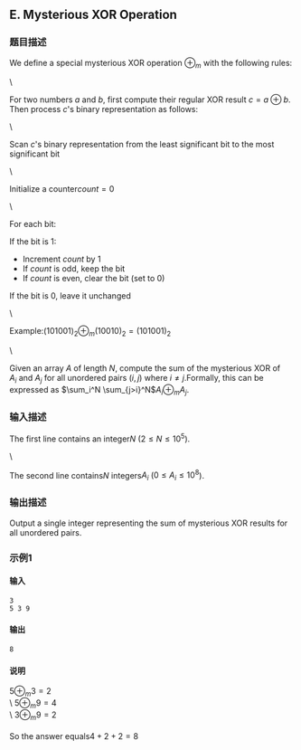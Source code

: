 ## E. Mysterious XOR Operation

### 题目描述

<div>

We define a special mysterious XOR operation $\textstyle \oplus_{m}$ with the following
rules:

<div>

\

<div>

For two numbers $\textstyle a$ and $\textstyle b$, first compute their regular
XOR result $\textstyle c = a \oplus b$. Then
process $\textstyle c$'s binary
representation as follows:

<div>

\

Scan $\textstyle c$'s binary representation
from the least significant bit to the most significant bit

<div>

\

Initialize a counter$\textstyle count = 0$ 
<div>

\

<div>

For each bit:

If the bit is 1:
- Increment $\textstyle count$ by 1
- If $\textstyle count$ is odd, keep the
    bit
- If $\textstyle count$ is even, clear the
    bit (set to 0)

<div>

If the bit is 0, leave it unchanged

<div>

\

<div>

Example:$\textstyle (101001)_2 \oplus_{m} (10010)_2 = (101001)_2$ 
<div>

\

Given an array $\textstyle A$ of length $\textstyle N$, compute the sum of the
mysterious XOR of $A_i$ and $A_j$ for all unordered pairs $\textstyle (i,j)$ where $i\ne j$.Formally, this can be expressed
as $\sum_i^N \sum_{j>i}^N$$A_i \oplus_m A_j$.

</div>

</div>

</div>

</div>

</div>

</div>

</div>

</div>

</div>

</div>

</div>

### 输入描述

<div>

The first line contains an integer$\textstyle N$ ($\textstyle 2 \leq N \leq 10^5$).

</div>

<div>

\

</div>

The second line contains$\textstyle N$ integers$\textstyle A_i$ ($\textstyle 0 \leq A_i \leq 10^8$).

### 输出描述

Output a single integer representing the sum of mysterious XOR results
for all unordered pairs.

### 示例1

#### 输入

```plain
3
5 3 9
```

#### 输出

```plain
8
```

#### 说明

$5 \oplus_{m} 3 = 2$\
\ $5 \oplus_{m} 9 = 4$\
\ $3 \oplus_{m} 9 = 2$\
\
So the answer equals$4+2+2=8$

